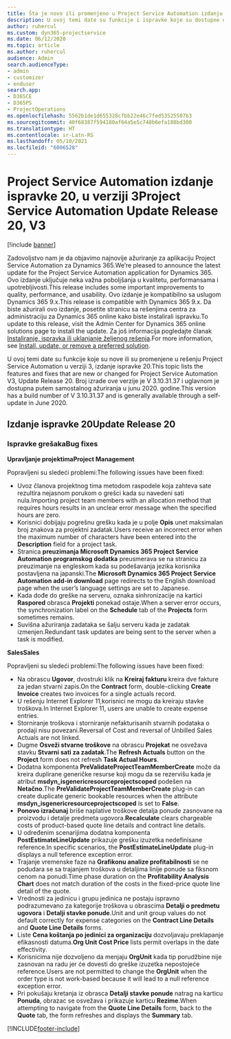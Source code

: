 ```yaml
---
title: Šta je novo ili promenjeno u Project Service Automation izdanju ispravke 20 u verziji 3
description: U ovoj temi date su funkcije i ispravke koje su dostupne u Project Service Automation izdanju ispravke 20 u verziji 3
author: ruhercul
ms.custom: dyn365-projectservice
ms.date: 06/12/2020
ms.topic: article
ms.author: ruhercul
audience: Admin
search.audienceType:
- admin
- customizer
- enduser
search.app:
- D365CE
- D365PS
- ProjectOperations
ms.openlocfilehash: 5562b1de1d655328cfbb22e46c7fed53525507b3
ms.sourcegitcommit: 40f68387f594180af64a5e5c748b6efa188bd300
ms.translationtype: HT
ms.contentlocale: sr-Latn-RS
ms.lasthandoff: 05/10/2021
ms.locfileid: "6006528"
---
```

# <a name="project-service-automation-update-release-20-v3"></a><span data-ttu-id="13156-103">Project Service Automation izdanje ispravke 20, u verziji 3</span><span class="sxs-lookup"><span data-stu-id="13156-103">Project Service Automation Update Release 20, V3</span></span>

[!include [banner](../includes/psa-now-project-operations.md)]

<span data-ttu-id="13156-104">Zadovoljstvo nam je da objavimo najnovije ažuriranje za aplikaciju Project Service Automation za Dynamics 365.</span><span class="sxs-lookup"><span data-stu-id="13156-104">We’re pleased to announce the latest update for the Project Service Automation application for Dynamics 365.</span></span> <span data-ttu-id="13156-105">Ovo izdanje uključuje neka važna poboljšanja u kvalitetu, performansama i upotrebljivosti.</span><span class="sxs-lookup"><span data-stu-id="13156-105">This release includes some important improvements to quality, performance, and usability.</span></span> <span data-ttu-id="13156-106">Ovo izdanje je kompatibilno sa uslugom Dynamics 365 9.x.</span><span class="sxs-lookup"><span data-stu-id="13156-106">This release is compatible with Dynamics 365 9.x.</span></span> <span data-ttu-id="13156-107">Da biste ažurirali ovo izdanje, posetite stranicu sa rešenjima centra za administraciju za Dynamics 365 online kako biste instalirali ispravku.</span><span class="sxs-lookup"><span data-stu-id="13156-107">To update to this release, visit the Admin Center for Dynamics 365 online solutions page to install the update.</span></span> <span data-ttu-id="13156-108">Za još informacija pogledajte članak [Instaliranje, ispravka ili uklanjanje željenog rešenja](/power-platform/admin/install-remove-preferred-solution).</span><span class="sxs-lookup"><span data-stu-id="13156-108">For more information, see [Install, update, or remove a preferred solution](/power-platform/admin/install-remove-preferred-solution).</span></span>

<span data-ttu-id="13156-109">U ovoj temi date su funkcije koje su nove ili su promenjene u rešenju Project Service Automation u verziji 3, izdanje ispravke 20.</span><span class="sxs-lookup"><span data-stu-id="13156-109">This topic lists the features and fixes that are new or changed for Project Service Automation V3, Update Release 20.</span></span> <span data-ttu-id="13156-110">Broj izrade ove verzije je V 3.10.31.37 i uglavnom je dostupna putem samostalnog ažuriranja u junu 2020. godine.</span><span class="sxs-lookup"><span data-stu-id="13156-110">This version has a build number of V 3.10.31.37 and is generally available through a self-update in June 2020.</span></span>

## <a name="update-release-20"></a><span data-ttu-id="13156-111">Izdanje ispravke 20</span><span class="sxs-lookup"><span data-stu-id="13156-111">Update Release 20</span></span>

### <a name="bug-fixes"></a><span data-ttu-id="13156-112">Ispravke grešaka</span><span class="sxs-lookup"><span data-stu-id="13156-112">Bug fixes</span></span>

<span data-ttu-id="13156-113">**Upravljanje projektima**</span><span class="sxs-lookup"><span data-stu-id="13156-113">**Project Management**</span></span>

<span data-ttu-id="13156-114">Popravljeni su sledeći problemi:</span><span class="sxs-lookup"><span data-stu-id="13156-114">The following issues have been fixed:</span></span>

- <span data-ttu-id="13156-115">Uvoz članova projektnog tima metodom raspodele koja zahteva sate rezultira nejasnom porukom o grešci kada su navedeni sati nula.</span><span class="sxs-lookup"><span data-stu-id="13156-115">Importing project team members with an allocation method that requires hours results in an unclear error message when the specified hours are zero.</span></span>
- <span data-ttu-id="13156-116">Korisnici dobijaju pogrešnu grešku kada je u polje **Opis** unet maksimalan broj znakova za projektni zadatak.</span><span class="sxs-lookup"><span data-stu-id="13156-116">Users receive an incorrect error when the maximum number of characters have been entered into the **Description** field for a project task.</span></span>
- <span data-ttu-id="13156-117">Stranica **preuzimanja Microsoft Dynamics 365 Project Service Automation programskog dodatka** preusmerava se na stranicu za preuzimanje na engleskom kada su podešavanja jezika korisnika postavljena na japanski.</span><span class="sxs-lookup"><span data-stu-id="13156-117">The **Microsoft Dynamics 365 Project Service Automation add-in download** page redirects to the English download page when the user’s language settings are set to Japanese.</span></span>
- <span data-ttu-id="13156-118">Kada dođe do greške na serveru, oznaka sinhronizacije na kartici **Raspored** obrasca **Projekti** ponekad ostaje.</span><span class="sxs-lookup"><span data-stu-id="13156-118">When a server error occurs, the synchronization label on the **Schedule** tab of the **Projects** form sometimes remains.</span></span>
- <span data-ttu-id="13156-119">Suvišna ažuriranja zadataka se šalju serveru kada je zadatak izmenjen.</span><span class="sxs-lookup"><span data-stu-id="13156-119">Redundant task updates are being sent to the server when a task is modified.</span></span>

<span data-ttu-id="13156-120">**Sales**</span><span class="sxs-lookup"><span data-stu-id="13156-120">**Sales**</span></span>

<span data-ttu-id="13156-121">Popravljeni su sledeći problemi:</span><span class="sxs-lookup"><span data-stu-id="13156-121">The following issues have been fixed:</span></span>

- <span data-ttu-id="13156-122">Na obrascu **Ugovor**, dvostruki klik na **Kreiraj fakturu** kreira dve fakture za jedan stvarni zapis.</span><span class="sxs-lookup"><span data-stu-id="13156-122">On the **Contract** form, double-clicking **Create Invoice** creates two invoices for a single actuals record.</span></span>
- <span data-ttu-id="13156-123">U rešenju Internet Explorer 11,korisnici ne mogu da kreiraju stavke troškova.</span><span class="sxs-lookup"><span data-stu-id="13156-123">In Internet Explorer 11, users are unable to create expense entries.</span></span>
- <span data-ttu-id="13156-124">Storniranje troškova i storniranje nefakturisanih stvarnih podataka o prodaji nisu povezani.</span><span class="sxs-lookup"><span data-stu-id="13156-124">Reversal of Cost and reversal of Unbilled Sales Actuals are not linked.</span></span>
- <span data-ttu-id="13156-125">Dugme **Osveži stvarne troškove** na obrascu **Projekat** ne osvežava stavku **Stvarni sati za zadatak**.</span><span class="sxs-lookup"><span data-stu-id="13156-125">The **Refresh Actuals** button on the **Project** form does not refresh **Task Actual Hours**.</span></span>
- <span data-ttu-id="13156-126">Dodatna komponenta **PreValidateProjectTeamMemberCreate** može da kreira duplirane generičke resurse koji mogu da se rezervišu kada je atribut **msdyn_isgenericresourceprojectscoped** podešen na **Netačno**.</span><span class="sxs-lookup"><span data-stu-id="13156-126">The **PreValidateProjectTeamMemberCreate** plug-in can create duplicate generic bookable resources when the attribute **msdyn_isgenericresourceprojectscoped** is set to **False**.</span></span>
- <span data-ttu-id="13156-127">**Ponovo izračunaj** briše naplative troškove detalja ponude zasnovane na proizvodu i detalje predmeta ugovora.</span><span class="sxs-lookup"><span data-stu-id="13156-127">**Recalculate** clears chargeable costs of product-based quote line details and contract line details.</span></span>
- <span data-ttu-id="13156-128">U određenim scenarijima dodatna komponenta **PostEstimateLineUpdate** prikazuje grešku izuzetka nedefinisane reference.</span><span class="sxs-lookup"><span data-stu-id="13156-128">In specific scenarios, the **PostEstimateLineUpdate** plug-in displays a null teference exception error.</span></span>
- <span data-ttu-id="13156-129">Trajanje vremenske faze na **Grafikonu analize profitabilnosti** se ne podudara se sa trajanjem troškova u detaljima linije ponude sa fiksnom cenom na ponudi.</span><span class="sxs-lookup"><span data-stu-id="13156-129">Time phase duration on the **Profitability Analysis Chart** does not match duration of the costs in the fixed-price quote line detail of the quote.</span></span>
- <span data-ttu-id="13156-130">Vrednosti za jedinicu i grupu jedinica ne postaju ispravno podrazumevano za kategorije troškova u obrascima **Detalji o predmetu ugovora** i **Detalji stavke ponude**.</span><span class="sxs-lookup"><span data-stu-id="13156-130">Unit and unit group values do not default correctly for expense categories on the **Contract Line Details** and **Quote Line Details** forms.</span></span>
- <span data-ttu-id="13156-131">Liste **Cena koštanja po jedinici za organizaciju** dozvoljavaju preklapanje efikasnosti datuma.</span><span class="sxs-lookup"><span data-stu-id="13156-131">**Org Unit Cost Price** lists permit overlaps in the date effectivity.</span></span>
- <span data-ttu-id="13156-132">Korisnicima nije dozvoljeno da menjaju **OrgUnit** kada tip porudžbine nije zasnovan na radu jer će dovesti do greške izuzetka nepostojeće reference.</span><span class="sxs-lookup"><span data-stu-id="13156-132">Users are not permitted to change the **OrgUnit** when the order type is not work-based because it will lead to a null reference exception error.</span></span>
- <span data-ttu-id="13156-133">Pri pokušaju kretanja iz obrasca **Detalji stavke ponude** natrag na karticu **Ponuda**, obrazac se osvežava i prikazuje karticu **Rezime**.</span><span class="sxs-lookup"><span data-stu-id="13156-133">When attempting to navigate from the **Quote Line Details** form, back to the **Quote** tab, the form refreshes and displays the **Summary** tab.</span></span>


[!INCLUDE[footer-include](../includes/footer-banner.md)]